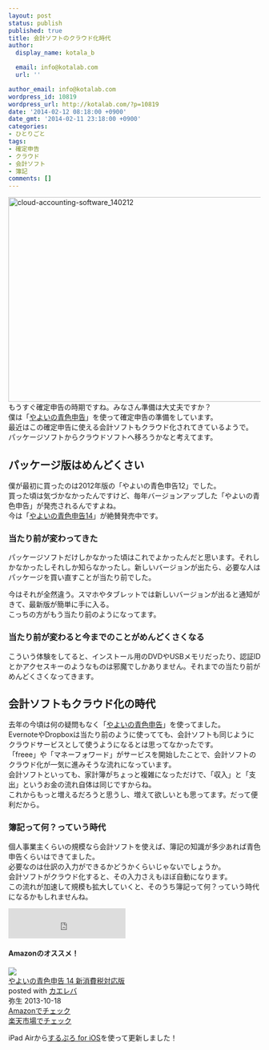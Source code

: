 ```yaml
---
layout: post
status: publish
published: true
title: 会計ソフトのクラウド化時代
author:
  display_name: kotala_b

  email: info@kotalab.com
  url: ''

author_email: info@kotalab.com
wordpress_id: 10819
wordpress_url: http://kotalab.com/?p=10819
date: '2014-02-12 08:18:00 +0900'
date_gmt: '2014-02-11 23:18:00 +0900'
categories:
- ひとりごと
tags:
- 確定申告
- クラウド
- 会計ソフト
- 簿記
comments: []
---
```

<p><img src="http://kotalab.com/wp-content/uploads/cloud-accounting-software_140212-546x409.jpg" alt="cloud-accounting-software_140212" width="546" height="409" class="alignnone size-large wp-image-10818" /><br />
もうすぐ確定申告の時期ですね。みなさん準備は大丈夫ですか？<br />
僕は「<a href="http://www.amazon.co.jp/exec/obidos/ASIN/B00FOBPYM4/same-22/ref=nosim/" rel="nofollow" target="_blank">やよいの青色申告</a>」を使って確定申告の準備をしています。<br />
最近はこの確定申告に使える会計ソフトもクラウド化されてきているようで。<br />
パッケージソフトからクラウドソフトへ移ろうかなと考えてます。<br />
<!--more--></p>
<h2>パッケージ版はめんどくさい</h2>
<p>僕が最初に買ったのは2012年版の「やよいの青色申告12」でした。<br />
買った頃は気づかなかったんですけど、毎年バージョンアップした「やよいの青色申告」が発売されるんですよね。<br />
今は「<a href="http://www.amazon.co.jp/exec/obidos/ASIN/B00FOBPYM4/same-22/ref=nosim/" rel="nofollow" target="_blank">やよいの青色申告14</a>」が絶賛発売中です。</p>
<h3>当たり前が変わってきた</h3>
<p>パッケージソフトだけしかなかった頃はこれでよかったんだと思います。それしかなかったしそれしか知らなかったし。新しいバージョンが出たら、必要な人はパッケージを買い直すことが当たり前でした。</p>
<p>今はそれが全然違う。スマホやタブレットでは新しいバージョンが出ると通知がきて、最新版が簡単に手に入る。<br />
こっちの方がもう当たり前のようになってます。</p>
<h3>当たり前が変わると今までのことがめんどくさくなる</h3>
<p>こういう体験をしてると、インストール用のDVDやUSBメモリだったり、認証IDとかアクセスキーのようなものは邪魔でしかありません。それまでの当たり前がめんどくさくなってきます。</p>
<h2>会計ソフトもクラウド化の時代</h2>
<p>去年の今頃は何の疑問もなく「<a href="http://www.amazon.co.jp/exec/obidos/ASIN/B00FOBPYM4/same-22/ref=nosim/" rel="nofollow" target="_blank">やよいの青色申告</a>」を使ってました。<br />
EvernoteやDropboxは当たり前のように使ってても、会計ソフトも同じようにクラウドサービスとして使うようになるとは思ってなかったです。<br />
「freee」や「マネーフォワード」がサービスを開始したことで、会計ソフトのクラウド化が一気に進みそうな流れになっています。<br />
会計ソフトといっても、家計簿がちょっと複雑になっただけで、「収入」と「支出」というお金の流れ自体は同じですからね。<br />
これからもっと増えるだろうと思うし、増えて欲しいとも思ってます。だって便利だから。</p>
<h3>簿記って何？っていう時代</h3>
<p>個人事業主くらいの規模なら会計ソフトを使えば、簿記の知識が多少あれば青色申告くらいはできてました。<br />
必要なのは仕訳の入力ができるかどうかくらいじゃないでしょうか。<br />
会計ソフトがクラウド化すると、その入力さえもほぼ自動になります。<br />
この流れが加速して規模も拡大していくと、そのうち簿記って何？っていう時代になるかもしれませんね。</p>
<p><iframe frameborder="0" allowtransparency="true" height="60" width="234" marginheight="0" scrolling="no" src="http://ad.jp.ap.valuecommerce.com/servlet/htmlbanner?sid=2967684&pid=882545490" marginwidth="0"><script language="javascript" src="http://ad.jp.ap.valuecommerce.com/servlet/jsbanner?sid=2967684&pid=882545490"></script><br />
<noscript><a href="http://ck.jp.ap.valuecommerce.com/servlet/referral?sid=2967684&pid=882545490" target="_blank" ><img src="http://ad.jp.ap.valuecommerce.com/servlet/gifbanner?sid=2967684&pid=882545490" height="60" width="234" border="0"></a></noscript>
<p></iframe></p>
<h4 class="aam">Amazonのオススメ！</h4>
<div class="kaerebalink-box">
<div class="kaerebalink-image"><a href="http://www.amazon.co.jp/exec/obidos/ASIN/B00FOBPYM4/same-22/ref=nosim/" rel="nofollow" target="_blank"><img src="http://ecx.images-amazon.com/images/I/5121h2Ea6XL._SL160_.jpg" style="border: none;" /></a></div>
<div class="kaerebalink-info">
<div class="kaerebalink-name"><a href="http://www.amazon.co.jp/exec/obidos/ASIN/B00FOBPYM4/same-22/ref=nosim/" rel="nofollow" target="_blank">やよいの青色申告 14 新消費税対応版</a>
<div class="kaerebalink-powered-date">posted with <a href="http://kaereba.com" rel="nofollow" target="_blank">カエレバ</a></div>
</div>
<div class="kaerebalink-detail"> 弥生 2013-10-18    </div>
<div class="kaerebalink-link1">
<div class="shoplinkamazon"><a href="http://www.amazon.co.jp/gp/search?keywords=%90%C2%90F%90%5C%8D%90%20%90V%8F%C1%94%EF%90%C5%91%CE%89%9E%94%C5&__mk_ja_JP=%83J%83%5E%83J%83i&tag=same-22" rel="nofollow" target="_blank" title="アマゾン" >Amazonでチェック</a></div>
<div class="shoplinkrakuten"><a href="http://c.af.moshimo.com/af/c/click?a_id=374939&p_id=54&pc_id=54&pl_id=616&s_v=b5Rz2P0601xu&url=http%3A%2F%2Fsearch.rakuten.co.jp%2Fsearch%2Fmall%2F%25E9%259D%2592%25E8%2589%25B2%25E7%2594%25B3%25E5%2591%258A%2520%25E6%2596%25B0%25E6%25B6%2588%25E8%25B2%25BB%25E7%25A8%258E%25E5%25AF%25BE%25E5%25BF%259C%25E7%2589%2588%2F-%2Ff.1-p.1-s.1-sf.0-st.A-v.2%3Fx%3D0" rel="nofollow" target="_blank" title="楽天市場" >楽天市場でチェック</a></div>
</div>
</div>
<div class="booklink-footer"></div>
</div>
<p>iPad Airから<a href="https://itunes.apple.com/jp/app/surupuro-for-ios-buroguedita/id436676299?mt=8&uo=4&at=10l4yU" rel="nofollow" target="_blank">するぷろ for iOS</a>を使って更新しました！</p>
